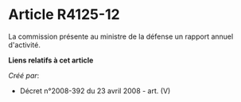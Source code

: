 # Article R4125-12

La commission présente au ministre de la défense un rapport annuel d'activité.

**Liens relatifs à cet article**

_Créé par_:

  - Décret n°2008-392 du 23 avril 2008 - art. (V)
